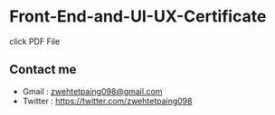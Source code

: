 # Front-End-and-UI-UX-Certificate
click PDF File
## Contact me
* Gmail : zwehtetpaing098@gmail.com
* Twitter : https://twitter.com/zwehtetpaing098
